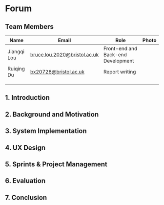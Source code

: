 # Forum

## Team Members

| Name        | Email                        | Role                               | Photo |
| ----------- | ---------------------------- | ---------------------------------- | ----- |
| Jiangqi Lou | bruce.lou.2020@bristol.ac.uk | Front-end and Back-end Development |       |
| Ruiqing Du  | bx20728@bristol.ac.uk        | Report writing                     |       |
|             |                              |                                    |       |
|             |                              |                                    |       |
|             |                              |                                    |       |



## 1. Introduction



## 2. Background and Motivation



## 3. System Implementation



## 4. UX Design



## 5. Sprints & Project Management



## 6. Evaluation



## 7. Conclusion
